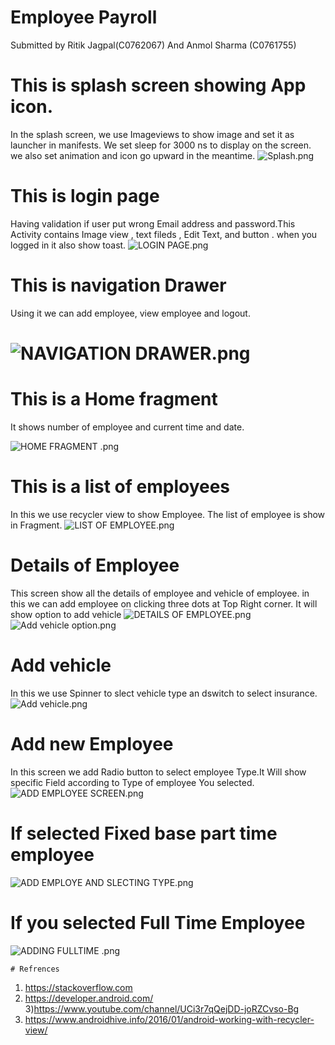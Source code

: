 
# Employee Payroll #

 Submitted by Ritik Jagpal(C0762067) And Anmol Sharma (C0761755)
 
 # This is splash screen showing App icon.
  In the splash screen, we use Imageviews to show image and set it as launcher in manifests. We set sleep for 3000 ns to display on the screen. we also set animation and icon go upward in the meantime.
 ![Splash.png](https://www.dropbox.com/s/5p9cpdo2tod0wsj/Splash.png?dl=0&raw=1)
 
 


 

 
  # This is login page
  Having validation if user put wrong Email address and password.This Activity contains Image view , text fileds , Edit Text, and button .
  when you logged in it also show toast. 
 ![LOGIN PAGE.png](https://www.dropbox.com/s/wxg0gcl2c2k6xi4/LOGIN%20PAGE.png?dl=0&raw=1)
 
 # This is navigation Drawer
 Using it we can add employee, view employee and logout.
  # ![NAVIGATION DRAWER.png](https://www.dropbox.com/s/unp3mg7fsywctf7/NAVIGATION%20DRAWER.png?dl=0&raw=1)
  
  # This is a Home fragment 
  It shows number of employee and current time and date.
  
  
  ![HOME FRAGMENT .png](https://www.dropbox.com/s/u9kzj4ew0v7tgps/HOME%20FRAGMENT%20.png?dl=0&raw=1)
  # This is a list of employees
  In this we use recycler view to show Employee. The list of employee is show in Fragment.
  ![LIST OF EMPLOYEE.png](https://www.dropbox.com/s/g743vfuyuvwpe7o/LIST%20OF%20EMPLOYEE.png?dl=0&raw=1)
  
   # Details of Employee
   This screen show all the details of employee and vehicle of employee.
   in this we can add employee on clicking three dots at Top Right corner. 
   It will show option to add vehicle
   ![DETAILS OF EMPLOYEE.png](https://www.dropbox.com/s/x5jke8e4gfztcpy/DETAILS%20OF%20EMPLOYEE.png?dl=0&raw=1)
   ![Add vehicle option.png](https://www.dropbox.com/s/2r6jb93kbqso4gz/Add%20vehicle%20option.png?dl=0&raw=1)
   # Add vehicle 
   
 In this we use Spinner to slect vehicle type an dswitch to select insurance.
   ![Add vehicle.png](https://www.dropbox.com/s/g8byohiuxt2jrs2/Add%20vehicle.png?dl=0&raw=1)
   
   # Add new Employee
   In this screen we add Radio button to select employee Type.It Will show specific Field according to Type of employee You selected.
   ![ADD EMPLOYEE SCREEN.png](https://www.dropbox.com/s/0f7g2sjkimr1156/ADD%20EMPLOYEE%20SCREEN.png?dl=0&raw=1)
   # If selected Fixed base part time employee
   
   ![ADD EMPLOYE AND SLECTING TYPE.png](https://www.dropbox.com/s/bcuogfvmu98b2x6/ADD%20EMPLOYE%20AND%20SLECTING%20TYPE.png?dl=0&raw=1)
   # If you selected Full Time Employee
   ![ADDING FULLTIME .png](https://www.dropbox.com/s/i12bi969rvru9yo/ADDING%20FULLTIME%20.png?dl=0&raw=1)
   
    # Refrences 
    
   1) https://stackoverflow.com
   2) https://developer.android.com/
   3)https://www.youtube.com/channel/UCi3r7qQejDD-joRZCvso-Bg
   4) https://www.androidhive.info/2016/01/android-working-with-recycler-view/
   
   
   
   
  
   
   
   
   
  
  
  




